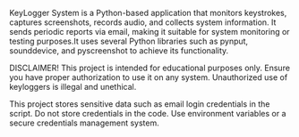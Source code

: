 KeyLogger System is a Python-based application that monitors keystrokes, captures screenshots, records audio, and collects system information. It sends periodic reports via email, making it suitable for system monitoring or testing purposes.It uses several Python libraries such as pynput, sounddevice, and pyscreenshot to achieve its functionality.

DISCLAIMER! This project is intended for educational purposes only. Ensure you have proper authorization to use it on any system. Unauthorized use of keyloggers is illegal and unethical.

This project stores sensitive data such as email login credentials in the script. Do not store credentials in the code. Use environment variables or a secure credentials management system.
